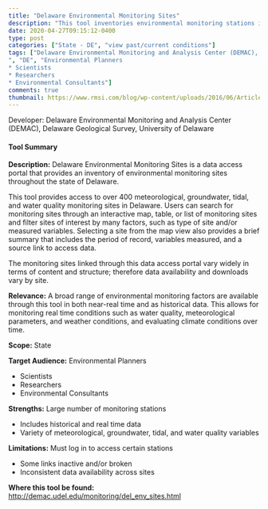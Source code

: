 ```yaml
---
title: "Delaware Environmental Monitoring Sites"
description: "This tool inventories environmental monitoring stations in Delaware and provides links to access corresponding data and find data of interest."
date: 2020-04-27T09:15:12-0400
type: post
categories: ["State - DE", "view past/current conditions"]
tags: ["Delaware Environmental Monitoring and Analysis Center (DEMAC), Delaware Geological Survey, University of Delaware
", "DE", "Environmental Planners
* Scientists
* Researchers
* Environmental Consultants"]
comments: true
thumbnail: https://www.rmsi.com/blog/wp-content/uploads/2016/06/Article-04.jpg
---
```

Developer: Delaware Environmental Monitoring and Analysis Center (DEMAC), Delaware Geological Survey, University of Delaware


#### Tool Summary
**Description:** Delaware Environmental Monitoring Sites is a data access portal that provides an inventory of environmental monitoring sites throughout the state of Delaware.

This tool provides access to over 400 meteorological, groundwater, tidal, and water quality monitoring sites in Delaware. Users can search for monitoring sites through an interactive map, table, or list of monitoring sites and filter sites of interest by many factors, such as type of site and/or measured variables. Selecting a site from the map view also provides a brief summary that includes the period of record, variables measured, and a source link to access data.

The monitoring sites linked through this data access portal vary widely in terms of content and structure; therefore data availability and downloads vary by site.

**Relevance:** A broad range of environmental monitoring factors are available through this tool in both near-real time and as historical data. This allows for monitoring real time conditions such as water quality, meteorological parameters, and weather conditions, and evaluating climate conditions over time.

**Scope:** State

**Target Audience:** Environmental Planners
* Scientists
* Researchers
* Environmental Consultants

**Strengths:** Large number of monitoring stations
* Includes historical and real time data
* Variety of meteorological, groundwater, tidal, and water quality variables

**Limitations:** Must log in to access certain stations
* Some links inactive and/or broken
* Inconsistent data availability across sites

**Where this tool be found:** http://demac.udel.edu/monitoring/del_env_sites.html
